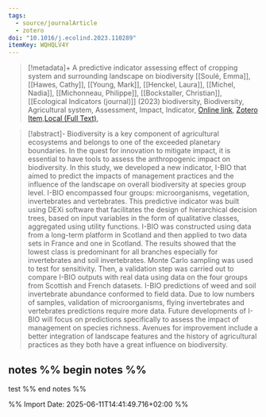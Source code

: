 ```yaml
---
tags:
  - source/journalArticle
  - zotero
doi: "10.1016/j.ecolind.2023.110289"
itemKey: WQHQLV4Y
---
```

>[!metadata]+
> A predictive indicator assessing effect of cropping system and surrounding landscape on biodiversity
> [[Soulé, Emma]], [[Hawes, Cathy]], [[Young, Mark]], [[Henckel, Laura]], [[Michel, Nadia]], [[Michonneau, Philippe]], [[Bockstaller, Christian]], 
> [[Ecological Indicators (journal)]] (2023)
> biodiversity, Biodiversity, Agricultural system, Assessment, Impact, Indicator, 
> [Online link](https://www.sciencedirect.com/science/article/pii/S1470160X23004314), [Zotero Item](zotero://select/library/items/WQHQLV4Y),[Local (Full Text)](file://C:/Users/aburg/Documents/references/zotero/storage/EDM4MYUP/Soule2023_predictiveindicator.pdf), 


>[!abstract]-
>Biodiversity is a key component of agricultural ecosystems and belongs to one of the exceeded planetary boundaries. In the quest for innovation to mitigate impact, it is essential to have tools to assess the anthropogenic impact on biodiversity. In this study, we developed a new indicator, I-BIO that aimed to predict the impacts of management practices and the influence of the landscape on overall biodiversity at species group level. I-BIO encompassed four groups: microorganisms, vegetation, invertebrates and vertebrates. This predictive indicator was built using DEXi software that facilitates the design of hierarchical decision trees, based on input variables in the form of qualitative classes, aggregated using utility functions. I-BIO was constructed using data from a long-term platform in Scotland and then applied to two data sets in France and one in Scotland. The results showed that the lowest class is predominant for all branches especially for invertebrates and soil invertebrates. Monte Carlo sampling was used to test for sensitivity. Then, a validation step was carried out to compare I-BIO outputs with real data using data on the four groups from Scottish and French datasets. I-BIO predictions of weed and soil invertebrate abundance conformed to field data. Due to low numbers of samples, validation of microorganisms, flying invertebrates and vertebrates predictions require more data. Future developments of I-BIO will focus on predictions specifically to assess the impact of management on species richness. Avenues for improvement include a better integration of landscape features and the history of agricultural practices as they both have a great influence on biodiversity.

## notes %% begin notes %%
test
%% end notes %%

%% Import Date: 2025-06-11T14:41:49.716+02:00 %%
